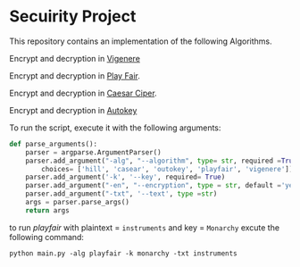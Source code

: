 # Secuirity Project

This repository contains an implementation of the following Algorithms.

Encrypt and decryption in [Vigenere](https://github.com/Rowida46/Security-Assignment/blob/main/vigenere.py)

Encrypt and decryption in [Play Fair](https://github.com/Rowida46/Security-Assignment/blob/main/Playfair.py).

Encrypt and decryption in  [Caesar Ciper](https://github.com/Rowida46/Security-Assignment/blob/main/caesar.py). 

Encrypt and decryption in  [Autokey](https://github.com/Rowida46/Security-Assignment/blob/main/outokey.py)


To run the script, execute it with the following arguments:

```python
def parse_arguments():
    parser = argparse.ArgumentParser()
    parser.add_argument("-alg", "--algorithm", type= str, required =True,
        choices= ['hill', 'casear', 'outokey', 'playfair', 'vigenere'])
    parser.add_argument('-k', '--key', required= True)
    parser.add_argument("-en", "--encryption", type = str, default ='yes', choices= ["yes" , "no"])
    parser.add_argument("-txt", '--text', type =str)
    args = parser.parse_args()
    return args
```

to run *playfair* with plaintext = `instruments` and key = `Monarchy` excute the following command:

`python main.py -alg playfair -k monarchy -txt instruments `